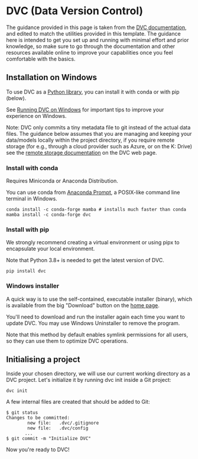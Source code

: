 # DVC (Data Version Control)

The guidance provided in this page is taken from the [DVC documentation](https://dvc.org/doc/start), and edited to match the utilities provided in this template. The guidance here is intended to get you set up and running with minimal effort and prior knowledge, so make sure to go through the documentation and other resources available online to improve your capabilities once you feel comfortable with the basics.

## Installation on Windows

To use DVC as a [Python library](https://dvc.org/doc/api-reference), you can install it with conda or with pip (below).

See [Running DVC on Windows](https://dvc.org/doc/user-guide/how-to/run-dvc-on-windows) for important tips to improve your experience on Windows.

Note: DVC only commits a tiny metadata file to git instead of the actual data files. The guidance below assumes that you are managing and keeping your data/models locally within the project directory, if you require remote storage (for e.g., through a cloud provider such as Azure, or on the K: Drive) see the [remote storage documentation](https://dvc.org/doc/user-guide/data-management/remote-storage) on the DVC web page.

### Install with conda

Requires Miniconda or Anaconda Distribution.

You can use conda from [Anaconda Prompt](https://docs.anaconda.com/free/anaconda/getting-started/), a POSIX-like command line terminal in Windows.

    conda install -c conda-forge mamba # installs much faster than conda
    mamba install -c conda-forge dvc

### Install with pip

We strongly recommend creating a virtual environment or using pipx to encapsulate your local environment.

Note that Python 3.8+ is needed to get the latest version of DVC.

    pip install dvc

### Windows installer

A quick way is to use the self-contained, executable installer (binary), which is available from the big "Download" button on the [home page](https://dvc.org/).

You'll need to download and run the installer again each time you want to update DVC. You may use Windows Uninstaller to remove the program.

Note that this method by default enables symlink permissions for all users, so they can use them to optimize DVC operations.

## Initialising a project

Inside your chosen directory, we will use our current working directory as a DVC project. Let's initialize it by running dvc init inside a Git project:

    dvc init
A few internal files are created that should be added to Git:

    $ git status
    Changes to be committed:
            new file:   .dvc/.gitignore
            new file:   .dvc/config
           ...
    $ git commit -m "Initialize DVC"

Now you're ready to DVC!